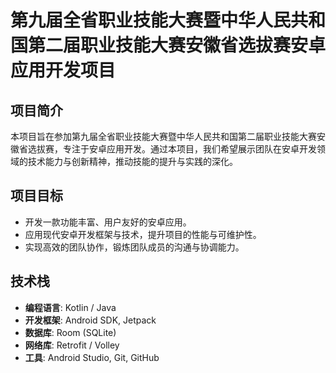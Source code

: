 # 第九届全省职业技能大赛暨中华人民共和国第二届职业技能大赛安徽省选拔赛安卓应用开发项目

## 项目简介

本项目旨在参加第九届全省职业技能大赛暨中华人民共和国第二届职业技能大赛安徽省选拔赛，专注于安卓应用开发。通过本项目，我们希望展示团队在安卓开发领域的技术能力与创新精神，推动技能的提升与实践的深化。

## 项目目标

- 开发一款功能丰富、用户友好的安卓应用。
- 应用现代安卓开发框架与技术，提升项目的性能与可维护性。
- 实现高效的团队协作，锻炼团队成员的沟通与协调能力。

## 技术栈

- **编程语言**: Kotlin / Java
- **开发框架**: Android SDK, Jetpack
- **数据库**: Room (SQLite)
- **网络库**: Retrofit / Volley
- **工具**: Android Studio, Git, GitHub




